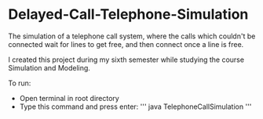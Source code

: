 # Delayed-Call-Telephone-Simulation
The simulation of a telephone call system, where the calls which couldn't be connected wait for lines to get free, and then connect once a line is free.

I created this project during my sixth semester while studying the course Simulation and Modeling.

To run:
* Open terminal in root directory
* Type this command and press enter:
'''
java TelephoneCallSimulation
'''
